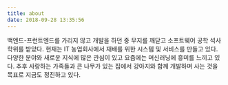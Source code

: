 ```yaml
---
title: about
date: 2018-09-28 13:35:56
---
```


백엔드-프런트엔드를 가리지 않고 개발을 하던 중 무지를 깨닫고 소프트웨어 공학 석사 학위를 받았다.
현재는 IT 농업회사에서 재배를 위한 시스템 및 서비스를 만들고 있다.
다양한 분야와 새로운 지식에 많은 관심이 있고 요즘에는 머신러닝에 흥미를 느끼고 있다.
추후 사랑하는 가족들과 큰 나무가 있는 집에서 강아지와 함께 개발하며 사는 것을 목표로 지금도 정진하고 있다.
